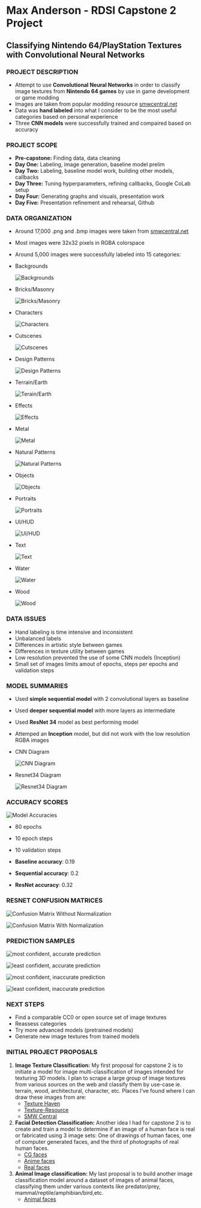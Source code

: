 # Max Anderson - RDSI Capstone 2 Project 
## Classifying Nintendo 64/PlayStation Textures with Convolutional Neural Networks

### PROJECT DESCRIPTION
- Attempt to use **Convolutional Neural Networks** in order to classify image
textures from **Nintendo 64 games** by use in game development or game
modding
- Images are taken from popular modding resource [smwcentral.net](https://www.smwcentral.net/)
- Data was **hand labeled** into what I consider to be the most useful categories
based on personal experience
- Three **CNN models** were successfully trained and compaired based on
accuracy

### PROJECT SCOPE
- **Pre-capstone:** Finding data, data cleaning
- **Day One:** Labeling, image generation, baseline model prelim
- **Day Two:** Labeling, baseline model work, building other models, callbacks
- **Day Three:** Tuning hyperparameters, refining callbacks, Google CoLab
setup
- **Day Four:** Generating graphs and visuals, presentation work
- **Day Five:** Presentation refinement and rehearsal, Github

### DATA ORGANIZATION
- Around 17,000 .png and .bmp images were taken from [smwcentral.net](https://www.smwcentral.net/)
- Most images were 32x32 pixels in RGBA colorspace
- Around 5,000 images were successfully labeled into 15 categories:

- Backgrounds

    ![Backgrounds](imgs/backgrounds_ex.png)

- Bricks/Masonry

    ![Bricks/Masonry](imgs/bricks_ex.png)

- Characters

    ![Characters](imgs/chars_ex.bmp)

- Cutscenes

    ![Cutscenes](imgs/cutscene_ex.png)

- Design Patterns

    ![Design Patterns](imgs/des_pat_ex.png)

- Terrain/Earth

    ![Terain/Earth](imgs/earth_ex.png)

- Effects

    ![Effects](imgs/fx_ex.png)

- Metal

    ![Metal](imgs/metal_ex.png)

- Natural Patterns

    ![Natural Patterns](imgs/nat_ex.png)

- Objects

    ![Objects](imgs/obj_ex.bmp)

- Portraits

    ![Portraits](imgs/portrait_ex.bmp)

- UI/HUD

    ![UI/HUD](imgs/sprite_ex.png)

- Text

    ![Text](imgs/text_ex.png)

- Water

    ![Water](imgs/water_ex.bmp)

- Wood

    ![Wood](imgs/wood_ex.png)

### DATA ISSUES
- Hand labeling is time intensive and inconsistent
- Unbalanced labels
- Differences in artistic style between games
- Differences in texture utility between games
- Low resolution prevented the use of some CNN models (Inception)
- Small set of images limits amout of epochs, steps per epochs and validation
steps

### MODEL SUMMARIES
- Used **simple sequential model** with 2 convolutional layers as baseline
- Used **deeper sequential model** with more layers as intermediate
- Used **ResNet 34** model as best performing model
- Attemped an **Inception** model, but did not work with the low resolution
RGBA images

- CNN Diagram

    ![CNN Diagram](plots/cnn_diagram.png)

- Resnet34 Diagram

    ![Resnet34 Diagram](plots/resnet_diagram.png)

### ACCURACY SCORES

![Model Accuracies](plots/epoch_accuracy.png)

- 80 epochs
- 10 epoch steps
- 10 validation steps

- **Baseline accuracy**: 0.19
- **Sequential accuracy**: 0.2
- **ResNet accuracy**: 0.32

### RESNET CONFUSION MATRICES
![Confusion Matrix Without Normalization](plots/resnet_conf_mat_no_norm.png)

![Confusion Matrix With Normalization](plots/resnet_conf_mat_norm.png)

### PREDICTION SAMPLES

![most confident, accurate prediction](imgs/acc_high.png)

![least confident, accurate prediction](imgs/accurate_low.png)

![most confident, inaccurate prediction](imgs/accurate_high.png)

![least confident, inaccurate prediction](imgs/inac_low.png)

### NEXT STEPS
- Find a comparable CC0 or open source set of image textures
- Reassess categories
- Try more advanced models (pretrained models)
- Generate new image textures from trained models

### INITIAL PROJECT PROPOSALS
1. **Image Texture Classification:** My first proposal for capstone 2 is to initiate a model for image multi-classification of images intended for texturing 3D models. I plan to scrape a large group of image textures from various sources on the web and classify them by use-case ie. terrain, wood, architectural, character, etc. Places I’ve found where I can draw these images from are:
    - [Texture Haven](https://texturehaven.com/textures/)
    - [Texture-Resource](https://www.textures-resource.com/)  
    - [SMW Central](https://www.smwcentral.net/?p=section&s=sm64textures)
2. **Facial Detection Classification:** Another idea I had for capstone 2 is to create and train a model to determine if an image of a human face is real or fabricated using 3 image sets: One of drawings of human faces, one of computer generated faces, and the third of photographs of real human faces.
   - [CG faces](https://www.kaggle.com/allexmendes/synthetic-gaze-and-face-segmentation)
   - [Anime faces](https://www.kaggle.com/soumikrakshit/anime-faces)
   - [Real faces](https://www.kaggle.com/atulanandjha/lfwpeople)
3. **Animal Image classification:** My last proposal is to build another image classification model around a dataset of images of animal faces, classifying them under various contexts like predator/prey, mammal/reptile/amphibian/bird,etc.
    - [Animal faces](https://www.kaggle.com/andrewmvd/animal-faces)
